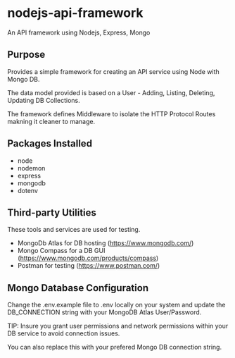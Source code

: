 # nodejs-api-framework

An API framework using Nodejs, Express, Mongo

## Purpose

Provides a simple framework for creating an API service using Node with Mongo DB.

The data model provided is based on a User - Adding, Listing, Deleting, Updating DB Collections.

The framework defines Middleware to isolate the HTTP Protocol Routes makning it cleaner to manage.

## Packages Installed

- node
- nodemon
- express
- mongodb
- dotenv

## Third-party Utilities

These tools and services are used for testing.

- MongoDb Atlas for DB hosting (https://www.mongodb.com/)
- Mongo Compass for a DB GUI (https://www.mongodb.com/products/compass)
- Postman for testing (https://www.postman.com/)

## Mongo Database Configuration

Change the .env.example file to .env locally on your system and update the DB_CONNECTION string with your MongoDB Atlas User/Password.

TIP: Insure you grant user permissions and network permissions within your DB service to avoid connection issues.

You can also replace this with your prefered Mongo DB connection string.
